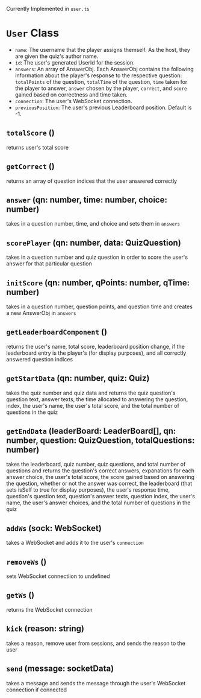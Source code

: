 Currently Implemented in `user.ts`

# `User` Class

- `name`: The username that the player assigns themself. As the host, they are given the quiz's author name.
- `id`: The user's generated UserId for the session.
- `answers`: An array of AnswerObj. Each AnswerObj contains the following information about the player's response to the respective question: `totalPoints` of the question, `totalTime` of the question, `time` taken for the player to answer, `answer` chosen by the player, `correct`, and `score` gained based on correctness and time taken.
- `connection`: The user's WebSocket connection.
- `previousPosition`: The user's previous Leaderboard position. Default is -1.

## `totalScore` ()

returns user's total score 

## `getCorrect` ()

returns an array of question indices that the user answered correctly

## `answer` (qn: number, time: number, choice: number)

takes in a question number, time, and choice and sets them in `answers`

## `scorePlayer` (qn: number, data: QuizQuestion)

takes in a question number and quiz question in order to score the user's answer for that particular question

## `initScore` (qn: number, qPoints: number, qTime: number)

takes in a question number, question points, and question time and creates a new AnswerObj in `answers`

## `getLeaderboardComponent` ()

returns the user's name, total score, leaderboard position change, if the leaderboard entry is the player's (for display purposes), and all correctly answered question indices

## `getStartData` (qn: number, quiz: Quiz)

takes the quiz number and quiz data and returns the quiz question's question text, answer texts, the time allocated to answering the question, index, the user's name, the user's total score, and the total number of questions in the quiz

## `getEndData` (leaderBoard: LeaderBoard[], qn: number, question: QuizQuestion, totalQuestions: number)

takes the leaderboard, quiz number, quiz questions, and total number of questions and returns the question's correct answers, expanations for each answer choice, the user's total score, the score gained based on answering the question, whether or not the answer was correct, the leaderboard (that sets isSelf to true for display purposes), the user's response time, question's question text, question's answer texts, question index, the user's name, the user's answer choices, and the total number of questions in the quiz

## `addWs` (sock: WebSocket)

takes a WebSocket and adds it to the user's `connection`

## `removeWs` ()

sets WebSocket connectiion to undefined

## `getWs` ()

returns the WebSocket connection

## `kick` (reason: string)

takes a reason, remove user from sessions, and sends the reason to the user

## `send` (message: socketData)

takes a message and sends the message through the user's WebSocket connection if connected